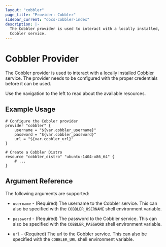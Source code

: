 ```yaml
---
layout: "cobbler"
page_title: "Provider: Cobbler"
sidebar_current: "docs-cobbler-index"
description: |-
  The Cobbler provider is used to interact with a locally installed,
  Cobbler service.
---
```


# Cobbler Provider

The Cobbler provider is used to interact with a locally installed
[Cobbler](http://cobbler.github.io) service. The provider needs
to be configured with the proper credentials before it can be used.

Use the navigation to the left to read about the available resources.

## Example Usage

```
# Configure the Cobbler provider
provider "cobbler" {
    username = "${var.cobbler_username}"
    password = "${var.cobbler_password}"
    url = "${var.cobbler_url}"
}

# Create a Cobbler Distro
resource "cobbler_distro" "ubuntu-1404-x86_64" {
    # ...
}
```

## Argument Reference

The following arguments are supported:

* `username` - (Required) The username to the Cobbler service. This can
  also be specified with the `COBBLER_USERNAME` shell environment variable.

* `password` - (Required) The password to the Cobbler service. This can
  also be specified with the `COBBLER_PASSWORD` shell environment variable.

* `url` - (Required) The url to the Cobbler service. This can
  also be specified with the `COBBLER_URL` shell environment variable.
